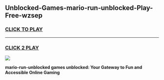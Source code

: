 
## Unblocked-Games-mario-run-unblocked-Play-Free-wzsep
<h3>
<a href="https://premium76.site?title=mario-run-unblocked&ref=20M">CLICK TO PLAY</a></h3>
<hr>

<h3>
<a href="https://premium76.site?title=mario-run-unblocked&ref=20M">CLICK 2 PLAY</a>
  
</h3>

<a href="https://premium76.site?title=mario-run-unblocked&ref=19M"><img src="https://clearcache.store/games.png"></a>


**mario-run-unblocked games unblocked: Your Gateway to Fun and Accessible Online Gaming**
